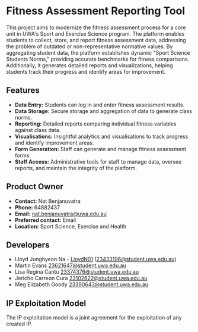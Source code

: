# Fitness Assessment Reporting Tool

This project aims to modernize the fitness assessment process for a core unit in UWA's Sport and Exercise Science program. The platform enables students to collect, store, and report fitness assessment data, addressing the problem of outdated or non-representative normative values. By aggregating student data, the platform establishes dynamic "Sport Science Students Norms," providing accurate benchmarks for fitness comparisons. Additionally, it generates detailed reports and visualizations, helping students track their progress and identify areas for improvement.

## Features

-   **Data Entry:** Students can log in and enter fitness assessment results.
-   **Data Storage:** Secure storage and aggregation of data to generate class norms.
-   **Reporting:** Detailed reports comparing individual fitness variables against class data.
-   **Visualisations:** Insightful analytics and visualisations to track progress and identify improvement areas.
-   **Form Generation:** Staff can generate and manage fitness assessment forms.
-   **Staff Access:** Administrative tools for staff to manage data, oversee reports, and maintain the integrity of the platform.

## Product Owner

-   **Contact:** Nat Benjanuvatra
-   **Phone:** 64882437
-   **Email:** nat.benjanuvatra@uwa.edu.au
-   **Preferred contact:** Email
-   **Location:** Sport Science, Exercise and Health

## Developers

-   Lloyd Junghyeon Na - [LloydN01](https://github.com/LloydN01) (<23433196@student.uwa.edu.au>)
-   Martin Evans <23621647@student.uwa.edu.au>
-   Lisa Regina Cantu <23374376@student.uwa.edu.au>
-   Jericho Carreon Cura <23102622@student.uwa.edu.au>
-   Meg Elizabeth Goody <23390643@student.uwa.edu.au>

## IP Exploitation Model

The IP exploitation model is a joint agreement for the exploitation of any created IP.
